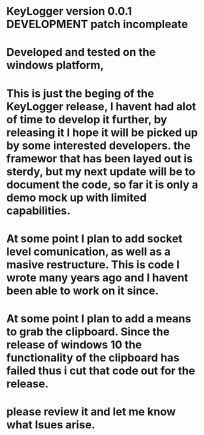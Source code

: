 # KeyLogger version 0.0.1 DEVELOPMENT patch incompleate

# Developed and tested on the windows platform, 
# This is just the beging of the KeyLogger release, I havent had alot of time to develop it further, by releasing it I hope it will be picked up by some interested developers. the framewor that has been layed out is sterdy, but my next update will be to document the code, so far it is only a demo mock up with limited capabilities. 

# At some point I plan to add socket level comunication, as well as a masive restructure. This is code I wrote many years ago and I havent been able to work on it since.

# At some point I plan to  add a means to grab the clipboard. Since the release of windows 10 the functionality of the clipboard has failed thus i cut that code out for the release. 

# please review it and let me know what Isues arise. 
